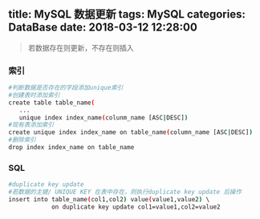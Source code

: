 title: MySQL 数据更新
tags: MySQL
categories: DataBase
date: 2018-03-12 12:28:00
---
>若数据存在则更新，不存在则插入

### 索引
```bash
#判断数据是否存在的字段添加unique索引
#创建表时添加索引
create table table_name(
   ...
   unique index index_name(colunm_name [ASC|DESC])
#现有表添加索引
create unique index index_name on table_name(column_name [ASC|DESC]) 
#删除索引
drop index index_name on table_name
```
<!-- more -->
### SQL
```bash
#duplicate key update 
#若数据的主键/ UNIQUE KEY 在表中存在，则执行duplicate key update 后操作
insert into table_name(col1,col2) value(value1,value2) \ 
            on duplicate key update col1=value1,col2=value2
```